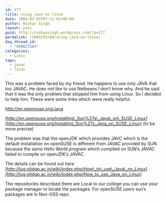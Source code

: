 ```yaml
---
id: 177
title: using java on linux
date: 2009-03-09T07:22:02+00:00
author: Roshan Singh
layout: post
guid: http://roshansingh.wordpress.com/?p=177
permalink: /2009/03/09/using-java-on-linux/
dsq_thread_id:
  - "950827265"
categories:
  - Linux
tags:
  - javac
  - linux
---
```

This was a problem faced by my friend. He happens to use only JAVA that too JAVAC. He does not like to use Netbeans I don&#8217;t know why. And he said that it was the only problem that stopped him from using Linux. So I decided to help him. These were some links which were really helpful.

<http://en.opensuse.org/Java>
  
[http://en.opensuse.org/Installing\_Sun%27s\_Java\_on\_SUSE_Linux](http://en.opensuse.org/Installing_Sun%27s_Java_on_SUSE_Linux) (to be more precise)

The problem was that the openJDK which provides JAVC which is the default installation on openSUSE is different from JAVAC provided by SUN because the same Hello World program which compiled on SUN&#8217;s JAVAC failed to compile on openJDK&#8217;s JAVAC.

The details can be found out here [http://lug.nitdgp.ac.in/wiki/index.php/How\_to\_use\_Java\_on_Linux](http://lug.nitdgp.ac.in/wiki/index.php/How_to_use_Java_on_Linux)

The repositories described there are Local to our college you can use your package manager to locate the packages. For openSUSE users sun&#8217;s packages are in Non-OSS repo